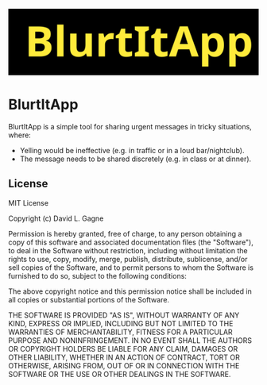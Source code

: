 ![Blurt It App](logo.svg)

# BlurtItApp
BlurtItApp is a simple tool for sharing urgent messages in tricky situations, where:
- Yelling would be ineffective (e.g. in traffic or in a loud bar/nightclub).
- The message needs to be shared discretely (e.g. in class or at dinner).

## License
MIT License

Copyright (c) David L. Gagne

Permission is hereby granted, free of charge, to any person obtaining a copy
of this software and associated documentation files (the "Software"), to deal
in the Software without restriction, including without limitation the rights
to use, copy, modify, merge, publish, distribute, sublicense, and/or sell
copies of the Software, and to permit persons to whom the Software is
furnished to do so, subject to the following conditions:

The above copyright notice and this permission notice shall be included in all
copies or substantial portions of the Software.

THE SOFTWARE IS PROVIDED "AS IS", WITHOUT WARRANTY OF ANY KIND, EXPRESS OR
IMPLIED, INCLUDING BUT NOT LIMITED TO THE WARRANTIES OF MERCHANTABILITY,
FITNESS FOR A PARTICULAR PURPOSE AND NONINFRINGEMENT. IN NO EVENT SHALL THE
AUTHORS OR COPYRIGHT HOLDERS BE LIABLE FOR ANY CLAIM, DAMAGES OR OTHER
LIABILITY, WHETHER IN AN ACTION OF CONTRACT, TORT OR OTHERWISE, ARISING FROM,
OUT OF OR IN CONNECTION WITH THE SOFTWARE OR THE USE OR OTHER DEALINGS IN THE
SOFTWARE.